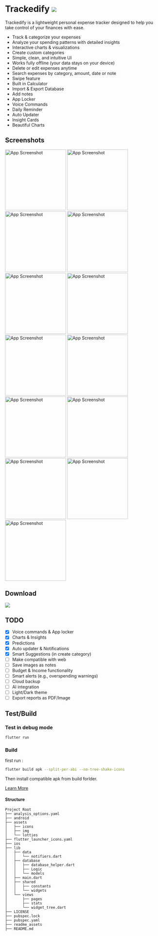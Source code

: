 # Trackedify <a href="https://fahim-foysal-097.github.io/trackedify-website/"><img src="https://img.shields.io/badge/App-Download-blue?style=for-the-badge"></a>

Trackedify is a lightweight personal expense tracker designed to help you take control of your finances with ease.

- Track & categorize your expenses
- Analyze your spending patterns with detailed insights
- Interactive charts & visualizations
- Create custom categories
- Simple, clean, and intuitive UI
- Works fully offline (your data stays on your device)
- Delete or edit expenses anytime
- Search expenses by category, amount, date or note
- Swipe feature
- Built in Calculator
- Import & Export Database
- Add notes
- App Locker
- Voice Commands
- Daily Reminder
- Auto Updater
- Insight Cards
- Beautiful Charts

## Screenshots

<p float="center">
    <img src="readme_assets/ss_home.jpg" alt="App Screenshot" width="200"/>
    <img src="readme_assets/ss_add.jpg" alt="App Screenshot" width="200"/>
    <img src="readme_assets/ss_insights.jpg" alt="App Screenshot" width="200"/>
    <img src="readme_assets/ss_pie.jpg" alt="App Screenshot" width="200"/>
    <img src="readme_assets/ss_monthly.jpg" alt="App Screenshot" width="200"/>
    <img src="readme_assets/ss_7.jpg" alt="App Screenshot" width="200"/>
    <img src="readme_assets/ss_user.jpg" alt="App Screenshot" width="200"/>
    <img src="readme_assets/ss_export.jpg" alt="App Screenshot" width="200"/>
    <img src="readme_assets/ss_new.jpg" alt="App Screenshot" width="200"/>
    <img src="readme_assets/ss_settings.jpg" alt="App Screenshot" width="200"/>
    <img src="readme_assets/ss_all.jpg" alt="App Screenshot" width="200"/>
    <img src="readme_assets/ss_calculator.jpg" alt="App Screenshot" width="200"/>
    <img src="readme_assets/ss_lock.jpg" alt="App Screenshot" width="200"/>
</p>

## Download

<a href="https://fahim-foysal-097.github.io/trackedify-website/"><img src="https://img.shields.io/badge/Go to Website-Download-blue?style=for-the-badge"></a>

## TODO

- [x] Voice commands & App locker
- [x] Charts & Insights
- [x] Predictions
- [x] Auto updater & Notifications
- [x] Smart Suggestions (in create category)
- [ ] Make compatible with web
- [ ] Save images as notes
- [ ] Budget & Income functionality
- [ ] Smart alerts (e.g., overspending warnings)
- [ ] Cloud backup
- [ ] AI integration
- [ ] Light/Dark theme
- [ ] Export reports as PDF/Image

## Test/Build

### Test in debug mode

```bash
flutter run
```

### Build

first run :

```bash
flutter build apk --split-per-abi --no-tree-shake-icons
```

Then install compatible apk from build forlder.

[Learn More](https://docs.flutter.dev/deployment/android)

#### Structure

```
Project Root
├── analysis_options.yaml
├── android
├── assets
│   ├── icons
│   ├── img
│   └── lotties
├── flutter_launcher_icons.yaml
├── ios
├── lib
│   ├── data
│   │   └── notifiers.dart
│   ├── database
│   │   ├── database_helper.dart
│   │   ├── Logic
│   │   └── models
│   ├── main.dart
│   ├── shared
│   │   ├── constants
│   │   └── widgets
│   └── views
│       ├── pages
│       ├── stats
│       └── widget_tree.dart
├── LICENSE
├── pubspec.lock
├── pubspec.yaml
├── readme_assets
├── README.md
```
